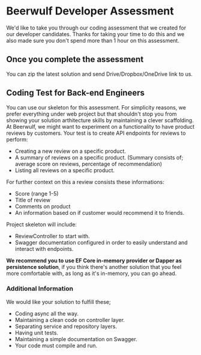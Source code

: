 # Beerwulf Developer Assessment
We'd like to take you through our coding assessment that we created for our developer candidates. Thanks for taking your time to do this and we also made sure you don't spend more than 1 hour on this assessment.
## Once you complete the assessment
You can zip the latest solution and send Drive/Dropbox/OneDrive link to us.
## Coding Test for Back-end Engineers
You can use our skeleton for this assessment. For simplicity reasons, we prefer everything under web project but that shouldn't stop you from showing your solution arthitecture skills by maintaining a clever scaffolding.
At Beerwulf, we might want to experiment on a functionality to have product reviews by customers.
Your test is to create API endpoints for reviews to perform:
* Creating a new review on a specific product.
* A summary of reviews on a specific product. (Summary consists of; average score on reviews, percentage of recommendation)
* Listing all reviews on a specific product.

For further context on this a review consists these informations:
* Score (range 1-5)
* Title of review
* Comments on product
* An information based on if customer would recommend it to friends.

Project skeleton will include:
* ReviewController to start with.
* Swagger documentation configured in order to easily understand and interact with endpoints.

**We recommend you to use EF Core in-memory provider or Dapper as persistence solution**, if you think there's another solution that you feel more comfortable with, as long as it's in-memory, you can go ahead.

### Additional Information
We would like your solution to fulfill these;
* Coding async all the way.
* Maintaining a clean code on controller layer.
* Separating service and repository layers.
* Having unit tests.
* Maintaining a simple documentation on Swagger.
* Your code must compile and run.
